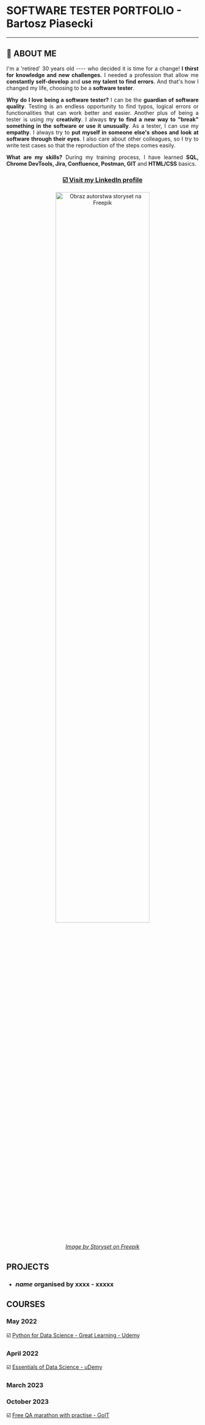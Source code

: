# SOFTWARE TESTER PORTFOLIO - Bartosz Piasecki

-----

## <a name="aboutme">:mag_right: ABOUT ME</a>

<p align="justify">I'm a 'retired' 30 years old ----  who decided it is time for a change! <b>I thirst for knowledge and new challenges.</b> I needed a profession that allow me <b>constantly self-develop</b> and <b>use my talent to find errors</b>. And that's how I changed my life, choosing to be a <b>software tester</b>.</p>

<p align="justify"><b>Why do I love being a software tester?</b> I can be the <b>guardian of software quality</b>. Testing is an endless opportunity to find typos, logical errors or functionalities that can work better and easier. Another plus of being a tester is using my <b>creativity</b>. I always <b>try to find a new way to "break" something in the software or use it unusually</b>. As a tester, I can use my <b>empathy</b>. I always try to <b>put myself in someone else's shoes and look at software through their eyes</b>. I also care about other colleagues, so I try to write test cases so that the reproduction of the steps comes easily.</p>

<p align="justify"><b>What are my skills?</b> During my training process, I have learned <b>SQL, Chrome DevTools, Jira, Confluence, Postman, GIT</b> and <b>HTML/CSS</b> basics.</p> 

### <p align="center"><a href="https://www.linkedin.com/in/bartosz-piasecki-75100a2a0/">☑️ Visit my <b>LinkedIn</b> profile</a></p>
<p align="center"><img src="https://user-images.githubusercontent.com/122294284/219976499-1d2a8bb6-1546-498b-8bc3-a252110d41eb.jpg" alt="Obraz autorstwa storyset na Freepik" width="70%" height="70%"></p>

###### <p align="center"><a href="https://pl.freepik.com/darmowe-wektory/ilustracja-koncepcji-testowania-kodu-oprogramowania_21532464.htm#page=2&query=tester%20oprogramowania&position=15&from_view=search&track=ais" target="_blank">Image by Storyset on Freepik</a></p>  

## <a name="projects">PROJECTS</a>

- ### ***name*** organised by xxxx - xxxxx

## <a name="courses">COURSES</a>

### May 2022

☑️ <a href="https://www.udemy.com/course/python-tutorial-complete/" target="_blank">Python for Data Science - Great Learning - Udemy</a>

### April 2022 

☑️ <a href="https://www.udemy.com/course/draft/1351602/learn/">Essentials of Data Science - uDemy</a>

### March 2023

### October 2023
☑️ <a href="https://qa-m-lp-pl.goit.global/" target="_blank">Free QA marathon with practise - GoIT</a>
